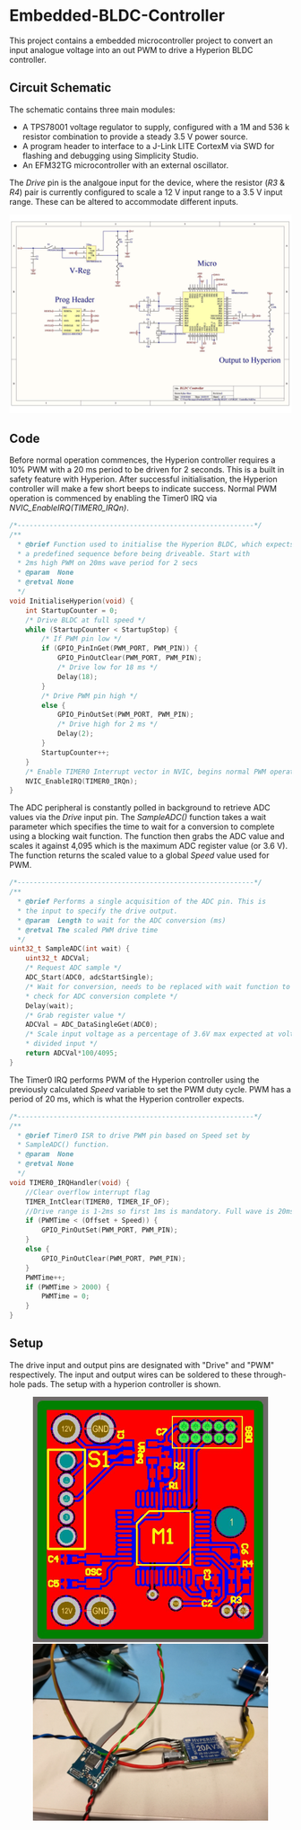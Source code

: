 # Embedded-BLDC-Controller

This project contains a embedded microcontroller project to convert an input analogue voltage into an out PWM to drive a Hyperion BLDC controller.

## Circuit Schematic
The schematic contains three main modules:
* A TPS78001 voltage regulator to supply, configured with a 1M and 536 k resistor combination to provide a steady 3.5 V power source.
* A program header to interface to a J-Link LITE CortexM via SWD for flashing and debugging using Simplicity Studio.
* An EFM32TG microcontroller with an external oscillator.

The *Drive* pin is the analgoue input for the device, where the resistor (*R3* & *R4*) pair is currently configured to scale a 12 V input range to a 3.5 V input range. These can be altered to accommodate different inputs.

<p align="center">
<img src="https://github.com/IanGlass/Embedded-BLDC-Controller/blob/master/Circuit-Schematics/BLDC-Controller-Schematic.jpg" width="900">
</p>

## Code

Before normal operation commences, the Hyperion controller requires a 10% PWM with a 20 ms period to be driven for 2 seconds. This is a built in safety feature with Hyperion. After successful initialisation, the Hyperion controller will make a few short beeps to indicate success. Normal PWM operation is commenced by enabling the Timer0 IRQ via *NVIC_EnableIRQ(TIMER0_IRQn)*.
```c
/*-----------------------------------------------------------*/
/**
  * @brief Function used to initialise the Hyperion BLDC, which expects
  * a predefined sequence before being driveable. Start with 
  * 2ms high PWM on 20ms wave period for 2 secs
  * @param  None
  * @retval None
  */
void InitialiseHyperion(void) {
	int StartupCounter = 0;
	/* Drive BLDC at full speed */
	while (StartupCounter < StartupStop) {
		/* If PWM pin low */
		if (GPIO_PinInGet(PWM_PORT, PWM_PIN)) {
			GPIO_PinOutClear(PWM_PORT, PWM_PIN);
			/* Drive low for 18 ms */
			Delay(18);
		}
		/* Drive PWM pin high */
		else {
			GPIO_PinOutSet(PWM_PORT, PWM_PIN);
			/* Drive high for 2 ms */
			Delay(2);
		}
		StartupCounter++;
	}
	/* Enable TIMER0 Interrupt vector in NVIC, begins normal PWM operation */
	NVIC_EnableIRQ(TIMER0_IRQn);
}
```

The ADC peripheral is constantly polled in background to retrieve ADC values via the *Drive* input pin. The *SampleADC()* function takes a wait parameter which specifies the time to wait for a conversion to complete using a blocking wait function. The function then grabs the ADC value and scales it against 4,095 which is the maximum ADC register value (or 3.6 V). The function returns the scaled value to a global *Speed* value used for PWM.
```c
/*-----------------------------------------------------------*/
/**
  * @brief Performs a single acquisition of the ADC pin. This is
  * the input to specify the drive output.
  * @param  Length to wait for the ADC conversion (ms)
  * @retval The scaled PWM drive time
  */
uint32_t SampleADC(int wait) {
	uint32_t ADCVal;
	/* Request ADC sample */
	ADC_Start(ADC0, adcStartSingle);
	/* Wait for conversion, needs to be replaced with wait function to 
	* check for ADC conversion complete */
	Delay(wait);
	/* Grab register value */
	ADCVal = ADC_DataSingleGet(ADC0);
	/* Scale input voltage as a percentage of 3.6V max expected at voltage 
	* divided input */
	return ADCVal*100/4095;
}
```

The Timer0 IRQ performs PWM of the Hyperion controller using the previously calculated *Speed* variable to set the PWM duty cycle. PWM has a period of 20 ms, which is what the Hyperion controller expects.
```c
/*-----------------------------------------------------------*/
/**
  * @brief Timer0 ISR to drive PWM pin based on Speed set by
  * SampleADC() function.
  * @param  None
  * @retval None
  */
void TIMER0_IRQHandler(void) {
	//Clear overflow interrupt flag
	TIMER_IntClear(TIMER0, TIMER_IF_OF);
	//Drive range is 1-2ms so first 1ms is mandatory. Full wave is 20ms
	if (PWMTime < (Offset + Speed)) {
		GPIO_PinOutSet(PWM_PORT, PWM_PIN);
	}
	else {
		GPIO_PinOutClear(PWM_PORT, PWM_PIN);
	}
	PWMTime++;
	if (PWMTime > 2000) {
		PWMTime = 0;
	}
}
```

## Setup

The drive input and output pins are designated with "Drive" and "PWM" respectively. The input and output wires can be soldered to these through-hole pads. The setup with a hyperion controller is shown.

<p align="center">
<img src="https://github.com/IanGlass/Embedded-BLDC-Controller/blob/master/Circuit-Schematics/BLDC-Controller-PCB.JPG" width="420">
<img src="https://github.com/IanGlass/Embedded-BLDC-Controller/blob/master/Circuit-Schematics/BLDC-Image.jpg" width="420">
</p>